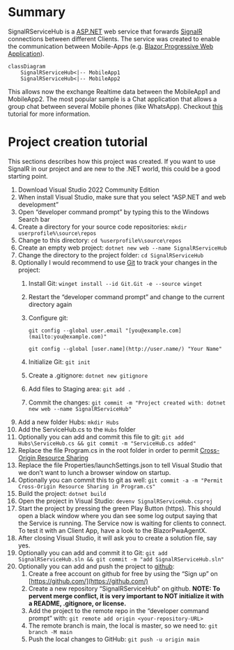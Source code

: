 # Summary

SignalRServiceHub is a [ASP.NET](http://ASP.NET) web service that forwards [SignalR](https://learn.microsoft.com/en-us/aspnet/signalr/overview/getting-started/introduction-to-signalr) connections between different Clients. The service was created to enable the communication between Mobile-Apps (e.g. [Blazor Progressive Web Application](https://learn.microsoft.com/en-us/aspnet/core/blazor/progressive-web-app)).

```mermaid
classDiagram
    SignalRServiceHub<|-- MobileApp1
    SignalRServiceHub<|-- MobileApp2

```

This allows now the exchange Realtime data between the MobileApp1 and MobileApp2. The most popular sample is a Chat application that allows a group chat between several Mobile phones (like WhatsApp). Checkout [this](https://learn.microsoft.com/en-us/aspnet/core/blazor/tutorials/signalr-blazor) tutorial for more information.

# Project creation tutorial

This sections describes how this  project was created. If you want to use SignalR in our project and are new to the .NET world, this could be a good starting point. 

1. Download Visual Studio 2022 Community Edition
2. When install Visual Studio, make sure that you select “ASP.NET and web development”
3. Open “developer command prompt” by typing this to the Windows Search bar
4. Create a directory for your source code repositories: `mkdir userprofile%\source\repos`
5. Change to this directory: `cd %userprofile%\source\repos`
6. Create an empty web project: `dotnet new web --name SignalRServiceHub` 
7. Change the directory to the project folder: `cd SignalRServiceHub`
8. Optionally I would recommend to use [Git](https://git-scm.com/) to track your changes in the project:
    1. Install Git: `winget install --id Git.Git -e --source winget`
    2. Restart the “developer command prompt” and change to the current directory again
    3. Configure git:
        
        `git config --global user.email "[you@example.com](mailto:you@example.com)"`
        
        `git config --global [user.name](http://user.name/) "Your Name"`
        
    4. Initialize Git: `git init`
    5. Create a .gitignore: `dotnet new gitignore`
    6. Add files to Staging area: `git add .`
    7. Commit the changes: 
    `git commit -m "Project created with: dotnet new web --name SignalRServiceHub"`
9. Add a new folder Hubs: `mkdir Hubs`
10. Add the ServiceHub.cs to the `Hubs` folder
11. Optionally you can add and commit this file to git: 
`git add Hubs\ServiceHub.cs && git commit -m "ServiceHub.cs added"`
12. Replace the file Program.cs in the root folder in order to permit [Cross-Origin Resource Sharing](https://developer.mozilla.org/en-US/docs/Web/HTTP/CORS)
13. Replace the file Properties/launchSettings.json to tell Visual Studio that we don’t want to lunch a browser window on startup.
14. Optionally you can commit this to git as well: 
`git commit -a -m "Permit Cross-Origin Resource Sharing in Program.cs"`
15. Build the project: `dotnet build`
16. Open the project in Visual Studio: `devenv SignalRServiceHub.csproj`
17. Start the project by pressing the green Play Button (https). This should open a black window where you dan see some log output saying that the Service is running. The Service now is waiting for clients to connect. To test it with an Client App, have a look to the BlazorPwaAgentX.
18. After closing Visual Studio, it will ask you to create a solution file, say yes.
19. Optionally you can add and commit it to Git:
`git add SignalRServiceHub.sln && git commit -m "add SignalRServiceHub.sln"`
20. Optionally you can add and push the project to [github](https://github.com/): 
    1. Create a free account on github for free by using the “Sign up” on [https://github.com/](https://github.com/)
    2. Create a new repository “SignalRServiceHub" on github. **NOTE: To pervent merge conflict, it is very important to NOT initialize it with a README, .gitignore, or license.**
    3. Add the project to the remote repo in the “developer command prompt” with:
    `git remote add origin <your-repository-URL>`
    4. The remote branch is main, the local is master, so we need to: `git branch -M main`
    5. Push the local changes to GitHub: `git push -u origin main`